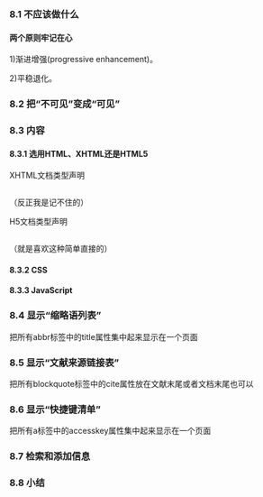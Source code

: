 ### 8.1 不应该做什么
#### 两个原则牢记在心
1)渐进增强(progressive enhancement)。

2)平稳退化。

### 8.2 把“不可见”变成“可见”

### 8.3 内容
#### 8.3.1 选用HTML、XHTML还是HTML5
XHTML文档类型声明
<pre><code><!DOCTYPE html PUBLIC "-//W3C//DTD XHTML 1.0 Strict//EN" "http://www.w3.org/TR/xhtml1/DTD/xhtml1-strict.dtd"></code></pre>
（反正我是记不住的）

H5文档类型声明
<pre><code><!DOCTYPE html></code></pre>
（就是喜欢这种简单直接的）
#### 8.3.2 CSS
#### 8.3.3 JavaScript

### 8.4 显示“缩略语列表”
把所有abbr标签中的title属性集中起来显示在一个页面

### 8.5 显示“文献来源链接表”
把所有blockquote标签中的cite属性放在文献末尾或者文档末尾也可以

### 8.6 显示“快捷键清单” 
把所有a标签中的accesskey属性集中起来显示在一个页面

### 8.7 检索和添加信息

### 8.8 小结
